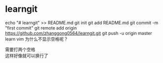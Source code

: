 # learngit
echo "# learngit" >> README.md
git init
git add README.md
git commit -m "first commit"
git remote add origin https://github.com/zhanggong0564/learngit.git
git push -u origin master
learn vim
为什么不显示空格呢？

需要打两个空格  
这样好像就可以换行了
